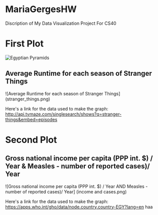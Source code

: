 # MariaGergesHW
Discription of My Data Visualization Project For CS40
# First Plot 

![Egyptian Pyramids](https://d3rr2gvhjw0wwy.cloudfront.net/uploads/mandators/49581/file-manager/egyptian-pyramid,-egyptian-pyramids-facts,-egyptian-pyramid-inside.jpg)

## Average Runtime for each season of Stranger Things
![Average Runtime for each season of Stranger Things] (stranger_things.png)

Here's a link for the data used to make the graph: http://api.tvmaze.com/singlesearch/shows?q=stranger-things&embed=episodes

# Second Plot 
## Gross national income per capita (PPP int. $) / Year & Measles - number of reported cases)/ Year
![Gross national income per capita (PPP int. $) / Year AND Measles - number of reported cases)/ Year] (income and cases.png)

Here's a link for the data used to make the graph: https://apps.who.int/gho/data/node.country.country-EGY?lang=en
haa
